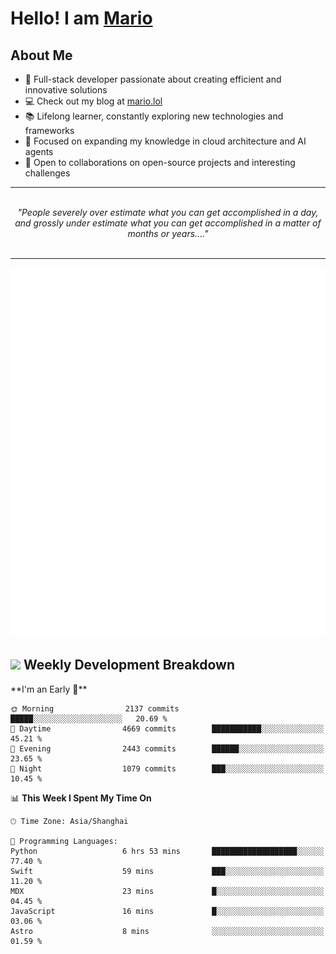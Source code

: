<h1>Hello! I am <a href="https://github.com/mario1in">Mario</a></h1>

## About Me

- 🔭 Full-stack developer passionate about creating efficient and innovative solutions
- 💻 Check out my blog at [mario.lol](https://mario.lol)
- 📚 Lifelong learner, constantly exploring new technologies and frameworks
- 🌱 Focused on expanding my knowledge in cloud architecture and AI agents
- 🤝 Open to collaborations on open-source projects and interesting challenges

<hr/>
<br/>
<div align="center">
<i>"People severely over estimate what you can get accomplished in a day, and grossly under estimate what you can get accomplished in a matter of months or years...." </i>
</div>
<br/>
<hr/>

![overview](https://raw.githubusercontent.com/mario1in/mario1in/stats-output/generated/overview.svg)
![languages](https://raw.githubusercontent.com/mario1in/mario1in/stats-output/generated/languages.svg)

<h2 align="left">
  <a href="#"><img src="https://emojis.slackmojis.com/emojis/images/1643514062/184/nyancat_big.gif?1643514062" height="30"></a> Weekly Development Breakdown
</h2>
<!--START_SECTION:waka-->
**I'm an Early 🐤** 

```text
🌞 Morning                2137 commits        █████░░░░░░░░░░░░░░░░░░░░   20.69 % 
🌆 Daytime                4669 commits        ███████████░░░░░░░░░░░░░░   45.21 % 
🌃 Evening                2443 commits        ██████░░░░░░░░░░░░░░░░░░░   23.65 % 
🌙 Night                  1079 commits        ███░░░░░░░░░░░░░░░░░░░░░░   10.45 % 
```


📊 **This Week I Spent My Time On** 

```text
🕑︎ Time Zone: Asia/Shanghai

💬 Programming Languages: 
Python                   6 hrs 53 mins       ███████████████████░░░░░░   77.40 % 
Swift                    59 mins             ███░░░░░░░░░░░░░░░░░░░░░░   11.20 % 
MDX                      23 mins             █░░░░░░░░░░░░░░░░░░░░░░░░   04.45 % 
JavaScript               16 mins             █░░░░░░░░░░░░░░░░░░░░░░░░   03.06 % 
Astro                    8 mins              ░░░░░░░░░░░░░░░░░░░░░░░░░   01.59 % 
```


<!--END_SECTION:waka-->

